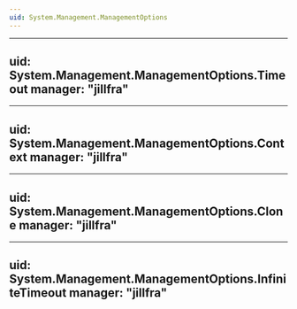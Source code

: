 ```yaml
---
uid: System.Management.ManagementOptions
---
```


---
uid: System.Management.ManagementOptions.Timeout
manager: "jillfra"
---

---
uid: System.Management.ManagementOptions.Context
manager: "jillfra"
---

---
uid: System.Management.ManagementOptions.Clone
manager: "jillfra"
---

---
uid: System.Management.ManagementOptions.InfiniteTimeout
manager: "jillfra"
---

